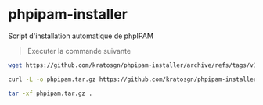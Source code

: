 # phpipam-installer
Script d'installation automatique de phpIPAM

> Executer la commande suivante
```bash
wget https://github.com/kratosgn/phpipam-installer/archive/refs/tags/v1.0.tar.gz

curl -L -o phpipam.tar.gz https://github.com/kratosgn/phpipam-installer/archive/refs/tags/v1.0.tar.gz

tar -xf phpipam.tar.gz .

```


